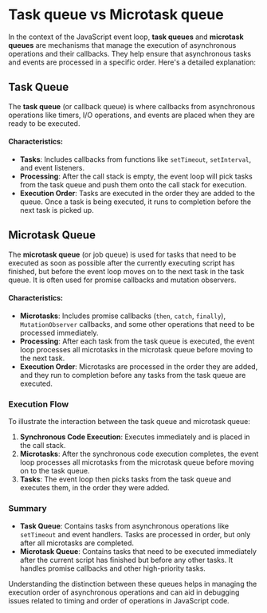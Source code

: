 # Task queue vs Microtask queue

In the context of the JavaScript event loop, **task queues** and **microtask queues** are mechanisms that manage the execution of asynchronous operations and their callbacks. They help ensure that asynchronous tasks and events are processed in a specific order. Here's a detailed explanation:

## Task Queue

The **task queue** (or callback queue) is where callbacks from asynchronous operations like timers, I/O operations, and events are placed when they are ready to be executed.

#### Characteristics:

- **Tasks**: Includes callbacks from functions like `setTimeout`, `setInterval`, and event listeners.
- **Processing**: After the call stack is empty, the event loop will pick tasks from the task queue and push them onto the call stack for execution.
- **Execution Order**: Tasks are executed in the order they are added to the queue. Once a task is being executed, it runs to completion before the next task is picked up.

## Microtask Queue

The **microtask queue** (or job queue) is used for tasks that need to be executed as soon as possible after the currently executing script has finished, but before the event loop moves on to the next task in the task queue. It is often used for promise callbacks and mutation observers.

#### Characteristics:

- **Microtasks**: Includes promise callbacks (`then`, `catch`, `finally`), `MutationObserver` callbacks, and some other operations that need to be processed immediately.
- **Processing**: After each task from the task queue is executed, the event loop processes all microtasks in the microtask queue before moving to the next task.
- **Execution Order**: Microtasks are processed in the order they are added, and they run to completion before any tasks from the task queue are executed.

### Execution Flow

To illustrate the interaction between the task queue and microtask queue:

1. **Synchronous Code Execution**: Executes immediately and is placed in the call stack.
2. **Microtasks**: After the synchronous code execution completes, the event loop processes all microtasks from the microtask queue before moving on to the task queue.
3. **Tasks**: The event loop then picks tasks from the task queue and executes them, in the order they were added.

### Summary

- **Task Queue**: Contains tasks from asynchronous operations like `setTimeout` and event handlers. Tasks are processed in order, but only after all microtasks are completed.
- **Microtask Queue**: Contains tasks that need to be executed immediately after the current script has finished but before any other tasks. It handles promise callbacks and other high-priority tasks.

Understanding the distinction between these queues helps in managing the execution order of asynchronous operations and can aid in debugging issues related to timing and order of operations in JavaScript code.
